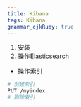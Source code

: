 ```yaml
---
title: Kibana
tags: Kibana
grammar_cjkRuby: true
---
```



1. 安装
2. 操作Elasticsearch
* 操作索引
 ```bash
 # 创建索引
 PUT /myindex
 # 删除索引
 
 ```